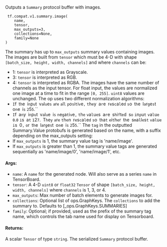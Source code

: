 Outputs a `Summary` protocol buffer with images.

```
 tf.compat.v1.summary.image(
    name,
    tensor,
    max_outputs=3,
    collections=None,
    family=None
)
```
The summary has up to `max_outputs` summary values containing images. The images are built from `tensor` which must be 4-D with shape `[batch_size, height, width, channels]` and where `channels` can be:
- 1: `tensor` is interpreted as Grayscale.
- 3: `tensor` is interpreted as RGB.
- 4: `tensor` is interpreted as RGBA.
The images have the same number of channels as the input tensor. For float input, the values are normalized one image at a time to fit in the range `[0, 255]`. `uint8` values are unchanged. The op uses two different normalization algorithms:
- ``I``f`` ``t``h``e`` ``i``n``p``u``t`` ``v``a``l``u``e``s`` ``a``r``e`` ``a``l``l`` ``p``o``s``i``t``i``v``e``,`` ``t``h``e``y`` ``a``r``e`` ``r``e``s``c``a``l``e``d`` ``s``o`` ``t``h``e`` ``l``a``r``g``e``s``t`` ``o``n``e`` ``i``s`` ``2``5``5``.``
- ``I``f`` ``a``n``y`` ``i``n``p``u``t`` ``v``a``l``u``e`` ``i``s`` ``n``e``g``a``t``i``v``e``,`` ``t``h``e`` ``v``a``l``u``e``s`` ``a``r``e`` ``s``h``i``f``t``e``d`` ``s``o`` ``i``n``p``u``t`` ``v``a``l``u``e`` ``0``.``0`` ``i``s`` ``a``t`` ``1``2``7``.`` ``T``h``e``y`` ``a``r``e`` ``t``h``e``n`` ``r``e``s``c``a``l``e``d`` ``s``o`` ``t``h``a``t`` ``e``i``t``h``e``r`` ``t``h``e`` ``s``m``a``l``l``e``s``t`` ``v``a``l``u``e`` ``i``s`` ``0``,`` ``o``r`` ``t``h``e`` ``l``a``r``g``e``s``t`` ``o``n``e`` ``i``s`` ``2``5``5``.``
The `tag` in the outputted Summary.Value protobufs is generated based on the name, with a suffix depending on the max_outputs setting:
- If `max_outputs` is 1, the summary value tag is 'name/image'.
- If `max_outputs` is greater than 1, the summary value tags are generated sequentially as 'name/image/0', 'name/image/1', etc.
#### Args:
- `name`: A `name` for the generated node. Will also serve as a series `name` in TensorBoard.
- `tensor`: A 4-D `uint8` or `float32` `Tensor` of shape `[batch_size, height, width, channels]` where `channels` is 1, 3, or 4.
- `max_outputs`: Max number of batch elements to generate images for.
- `collections`: Optional list of ops.GraphKeys. The `collections` to add the summary to. Defaults to [_ops.GraphKeys.SUMMARIES]
- `family`: Optional; if provided, used as the prefix of the summary tag name, which controls the tab name used for display on Tensorboard.
#### Returns:
A scalar `Tensor` of type `string`. The serialized `Summary` protocol buffer.
